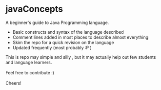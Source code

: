 javaConcepts
============

A beginner's guide to Java Programming language.
<ul>
<li>Basic constructs and syntax of the language described </li>
<li>Comment lines added in most places to describe almost everything</li>
<li>Skim the repo for a quick revision on the language</li>
<li>Updated frequently (most probably :P )</li>
</ul>

This is repo may simple and silly , but it may actually help out few students and language learners.<br/>
<br/>
Feel free to contribute :) <br/>
<br/>
Cheers!
